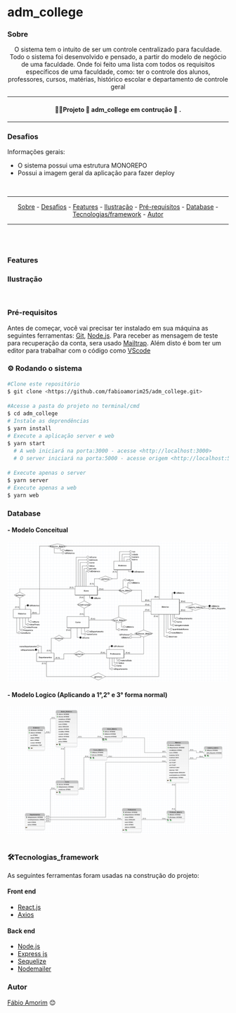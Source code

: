 # adm_college

### Sobre

<p align="center"> O sistema tem o intuito de ser um controle centralizado para faculdade. Todo o sistema foi desenvolvido e pensado, a partir do modelo de negócio de uma faculdade. Onde foi feito uma lista com todos os requisitos específicos de uma faculdade, como: ter o controle dos alunos, professores, cursos, matérias, histórico escolar e departamento de controle geral</p>


<hr>
<h4 align = "center">
 👷‍♂️Projeto 🚧 adm_college em contrução 🚧 .
</h4>
<hr>

### Desafios

<div>
Informações gerais: 

- O sistema possui uma estrutura MONOREPO
- Possui a imagem geral da aplicação para fazer deploy

</div>

<br>

<hr>
  <p align="center">
    <a href ="#sobre">Sobre</a> -
    <a href ="#desafios">Desafios</a> -
    <a href ="#features">Features</a> -
    <a href ="#ilustração">Ilustração</a> - 
    <a href ="#pré-requisitos">Pré-requisitos</a> -
    <a href ="#database">Database</a> -
    <a href ="#tecnologias_framework">Tecnologias/framework</a> -
    <a href ="#autor">Autor</a>
  </p>
<hr>

<br>

<br>

### Features 



### Ilustração

<div align= "center">
  <img title="" src =""/> 
  <img title="" src =""/>
</div> 



### Pré-requisitos

Antes de começar, você vai precisar ter instalado em sua máquina as seguintes ferramentas:
[Git](https://git-scm.com), [Node.js](https://nodejs.org/en/). Para receber as mensagem de teste para recuperação da conta, sera usado [Mailtrap](https://mailtrap.io/). Além disto é bom ter um editor para trabalhar com o código como [VScode](https://code.visualstudio.com/)


### ⚙️ Rodando o sistema

```bash
#Clone este repositório
$ git clone <https://github.com/fabioamorim25/adm_college.git>

#Acesse a pasta do projeto no terminal/cmd
$ cd adm_college
# Instale as deprendências
$ yarn install
# Execute a aplicação server e web
$ yarn start
  # A web iniciará na porta:3000 - acesse <http://localhost:3000>
  # O server iniciará na porta:5000 - acesse origem <http://localhost:5000>

# Execute apenas o server
$ yarn server
# Execute apenas a web
$ yarn web
```

### Database

#### - Modelo Conceitual
<div align= "center">
  <img title="modelo conceitual" src ="./.github/modelDatabase/modeloConceitual.png"/> 
</div>

#### - Modelo Logico (Aplicando a 1°,2° e 3° forma normal)
<div align= "center">
  <img title="modelo logico" src ="./.github/modelDatabase/modeloLogico.png"/> 
</div>
<br>

### 🛠️Tecnologias_framework

As seguintes ferramentas foram usadas na construção do projeto:

#### Front end
- [React.js](https://pt-br.reactjs.org/)
- [Axios](https://axios-http.com/docs/intro)

#### Back end
- [Node.js](https://nodejs.org/en/)
- [Express js](https://expressjs.com/pt-br/)
- [Sequelize](https://)
- [Nodemailer](https://nodemailer.com/about/)


### Autor

[Fábio Amorim](https://linkedin.com/in/fabio-amorim-4545011a1) 😊
